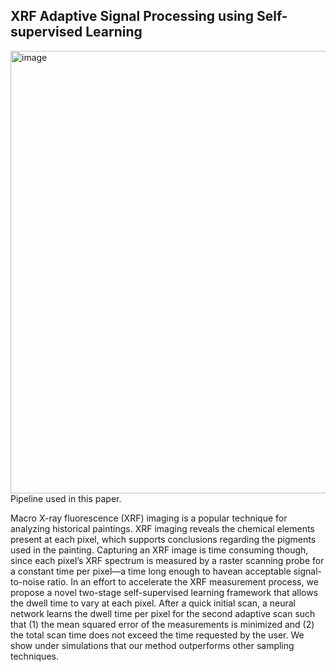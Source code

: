 
## XRF Adaptive Signal Processing using Self-supervised Learning

<img width="708" alt="image" src="https://github.com/user-attachments/assets/419abf39-8646-4012-9dd3-944c43afdefa" />
Pipeline used in this paper. 

Macro X-ray fluorescence (XRF) imaging is a popular technique for analyzing historical paintings. XRF imaging reveals the chemical elements present at each pixel, which supports conclusions regarding the pigments used in the painting. Capturing an XRF image is time consuming though, since each pixel’s XRF spectrum is measured by a raster scanning probe
for a constant time per pixel—a time long enough to havean acceptable signal-to-noise ratio. In an effort to accelerate the XRF measurement process, we propose a novel two-stage self-supervised learning framework that allows the dwell time to vary at each pixel. After a quick initial scan, a neural network learns the dwell time per pixel for the second adaptive scan such that (1) the mean squared error of the measurements is minimized and (2) the total scan time does not exceed the time requested by the user. We show under simulations that our method outperforms other sampling techniques.
